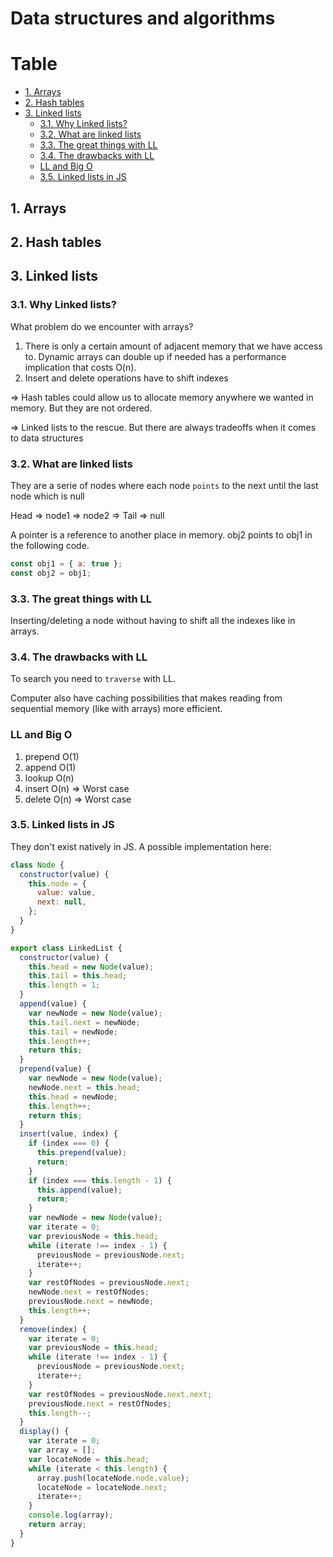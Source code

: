 # Data structures and algorithms<!-- omit in toc -->

# Table <!-- omit in toc -->

- [1. Arrays](#1-arrays)
- [2. Hash tables](#2-hash-tables)
- [3. Linked lists](#3-linked-lists)
  - [3.1. Why Linked lists?](#31-why-linked-lists)
  - [3.2. What are linked lists](#32-what-are-linked-lists)
  - [3.3. The great things with LL](#33-the-great-things-with-ll)
  - [3.4. The drawbacks with LL](#34-the-drawbacks-with-ll)
  - [LL and Big O](#ll-and-big-o)
  - [3.5. Linked lists in JS](#35-linked-lists-in-js)

## 1. Arrays

## 2. Hash tables

## 3. Linked lists

### 3.1. Why Linked lists?

What problem do we encounter with arrays?

1. There is only a certain amount of adjacent memory that we have access to. Dynamic arrays can double up if needed has a performance implication that costs O(n).
2. Insert and delete operations have to shift indexes

=> Hash tables could allow us to allocate memory anywhere we wanted in memory. But they are not ordered.

=> Linked lists to the rescue. But there are always tradeoffs when it comes to data structures

### 3.2. What are linked lists

They are a serie of nodes where each node `points` to the next until the last node which is null

Head => node1 => node2 => Tail => null

A pointer is a reference to another place in memory. obj2 points to obj1 in the following code.

```javascript
const obj1 = { a: true };
const obj2 = obj1;
```

### 3.3. The great things with LL

Inserting/deleting a node without having to shift all the indexes like in arrays.

### 3.4. The drawbacks with LL

To search you need to `traverse` with LL.

Computer also have caching possibilities that makes reading from sequential memory (like with arrays) more efficient.

### LL and Big O

1. prepend O(1)
2. append O(1)
3. lookup O(n)
4. insert O(n) => Worst case
5. delete O(n) => Worst case

### 3.5. Linked lists in JS

They don't exist natively in JS. A possible implementation here:

```javascript
class Node {
  constructor(value) {
    this.node = {
      value: value,
      next: null,
    };
  }
}

export class LinkedList {
  constructor(value) {
    this.head = new Node(value);
    this.tail = this.head;
    this.length = 1;
  }
  append(value) {
    var newNode = new Node(value);
    this.tail.next = newNode;
    this.tail = newNode;
    this.length++;
    return this;
  }
  prepend(value) {
    var newNode = new Node(value);
    newNode.next = this.head;
    this.head = newNode;
    this.length++;
    return this;
  }
  insert(value, index) {
    if (index === 0) {
      this.prepend(value);
      return;
    }
    if (index === this.length - 1) {
      this.append(value);
      return;
    }
    var newNode = new Node(value);
    var iterate = 0;
    var previousNode = this.head;
    while (iterate !== index - 1) {
      previousNode = previousNode.next;
      iterate++;
    }
    var restOfNodes = previousNode.next;
    newNode.next = restOfNodes;
    previousNode.next = newNode;
    this.length++;
  }
  remove(index) {
    var iterate = 0;
    var previousNode = this.head;
    while (iterate !== index - 1) {
      previousNode = previousNode.next;
      iterate++;
    }
    var restOfNodes = previousNode.next.next;
    previousNode.next = restOfNodes;
    this.length--;
  }
  display() {
    var iterate = 0;
    var array = [];
    var locateNode = this.head;
    while (iterate < this.length) {
      array.push(locateNode.node.value);
      locateNode = locateNode.next;
      iterate++;
    }
    console.log(array);
    return array;
  }
}
```
